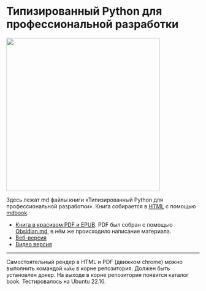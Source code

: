 # Типизированный Python для профессиональной разработки

<img src="https://raw.githubusercontent.com/alexey-goloburdin/typed-python-book/main/src/images/cover.png" width="400">

Здесь лежат md файлы книги «Типизированный Python для профессиональной разработки».
Книга собирается в [HTML](https://to.digital/typed-python) с помощью
[mdbook](https://rust-lang.github.io/mdBook/).

* [Книга в красивом PDF и EPUB](https://t.me/t0digital/151). PDF был собран с
помощью [Obsidian.md](https://obsidian.md/), в нём же происходило написание
материала.
* [Веб-версия](https://to.digital/typed-python/)
* [Видео версия](https://www.youtube.com/watch?v=dKxiHlZvULQ)

---

Самостоятельный рендер в HTML и PDF (движком chrome) можно выполнить командой ```make``` в корне репозитория. Должен быть установлен докер. 
На выходе в корне репозитория появится каталог book.
Тестировалось на Ubuntu 22.10.